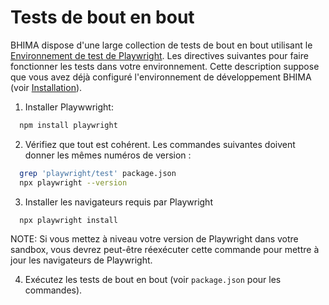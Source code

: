 # Tests de bout en bout

BHIMA dispose d'une large collection de tests de bout en bout utilisant le [Environnement de test de Playwright](https://playwright.dev/docs/intro).  Les directives suivantes pour faire fonctionner les tests dans votre environnement.  Cette description suppose que vous avez déjà configuré l'environnement de développement BHIMA (voir [Installation](./installing-bhima.md)).

1. Installer Playwwright:
```bash
  npm install playwright
```

2. Vérifiez que tout est cohérent. Les commandes suivantes doivent donner les mêmes numéros de version :
```bash
  grep 'playwright/test' package.json
  npx playwright --version
```

3. Installer les navigateurs requis par Playwright
```bash
  npx playwright install
```
NOTE:  Si vous mettez à niveau votre version de Playwright dans votre sandbox, vous devrez peut-être réexécuter cette commande pour mettre à jour les navigateurs de Playwright.

4. Exécutez les tests de bout en bout (voir `package.json` pour les commandes).
